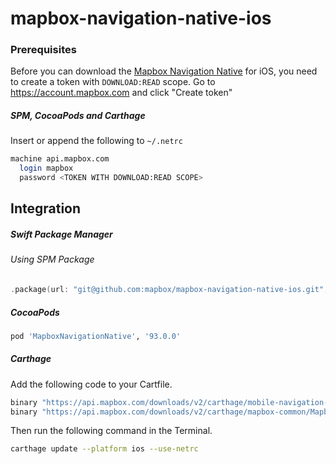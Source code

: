 # mapbox-navigation-native-ios

### Prerequisites

Before you can download the [Mapbox Navigation Native](https://github.com/mapbox/mapbox-navigation-native) for iOS, you need to create a token with `DOWNLOAD:READ` scope.
Go to https://account.mapbox.com and click "Create token"

##### SPM, CocoaPods and Carthage
Insert or append the following to `~/.netrc`

```bash
machine api.mapbox.com
  login mapbox
  password <TOKEN WITH DOWNLOAD:READ SCOPE>
```

## Integration

##### Swift Package Manager

###### Using SPM Package

```swift
.package(url: "git@github.com:mapbox/mapbox-navigation-native-ios.git", from: "93.0.0"),
```

##### CocoaPods

```ruby
pod 'MapboxNavigationNative', '93.0.0'
```

##### Carthage

Add the following code to your Cartfile.

```bash
binary "https://api.mapbox.com/downloads/v2/carthage/mobile-navigation-native/MapboxNavigationNative.json" == 93.0.0
binary "https://api.mapbox.com/downloads/v2/carthage/mapbox-common/MapboxCommon-ios.json" == 21.2.0-rc.1
```

Then run the following command in the Terminal.
```bash
carthage update --platform ios --use-netrc
```
